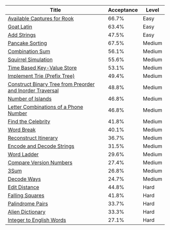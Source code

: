 | Title                                                                                                                                                | Acceptance   | Level   |
|------------------------------------------------------------------------------------------------------------------------------------------------------|--------------|---------|
| [Available Captures for Rook](https://leetcode.com/problems/available-captures-for-rook)                                                             | 66.7%        | Easy    |
| [Goat Latin](https://leetcode.com/problems/goat-latin)                                                                                               | 63.4%        | Easy    |
| [Add Strings](https://leetcode.com/problems/add-strings)                                                                                             | 47.5%        | Easy    |
| [Pancake Sorting](https://leetcode.com/problems/pancake-sorting)                                                                                     | 67.5%        | Medium  |
| [Combination Sum](https://leetcode.com/problems/combination-sum)                                                                                     | 56.1%        | Medium  |
| [Squirrel Simulation](https://leetcode.com/problems/squirrel-simulation)                                                                             | 55.6%        | Medium  |
| [Time Based Key-Value Store](https://leetcode.com/problems/time-based-key-value-store)                                                               | 53.1%        | Medium  |
| [Implement Trie (Prefix Tree)](https://leetcode.com/problems/implement-trie-prefix-tree)                                                             | 49.4%        | Medium  |
| [Construct Binary Tree from Preorder and Inorder Traversal](https://leetcode.com/problems/construct-binary-tree-from-preorder-and-inorder-traversal) | 48.8%        | Medium  |
| [Number of Islands](https://leetcode.com/problems/number-of-islands)                                                                                 | 46.8%        | Medium  |
| [Letter Combinations of a Phone Number](https://leetcode.com/problems/letter-combinations-of-a-phone-number)                                         | 46.8%        | Medium  |
| [Find the Celebrity](https://leetcode.com/problems/find-the-celebrity)                                                                               | 41.8%        | Medium  |
| [Word Break](https://leetcode.com/problems/word-break)                                                                                               | 40.1%        | Medium  |
| [Reconstruct Itinerary](https://leetcode.com/problems/reconstruct-itinerary)                                                                         | 36.7%        | Medium  |
| [Encode and Decode Strings](https://leetcode.com/problems/encode-and-decode-strings)                                                                 | 31.5%        | Medium  |
| [Word Ladder](https://leetcode.com/problems/word-ladder)                                                                                             | 29.6%        | Medium  |
| [Compare Version Numbers](https://leetcode.com/problems/compare-version-numbers)                                                                     | 27.4%        | Medium  |
| [3Sum](https://leetcode.com/problems/3sum)                                                                                                           | 26.8%        | Medium  |
| [Decode Ways](https://leetcode.com/problems/decode-ways)                                                                                             | 24.7%        | Medium  |
| [Edit Distance](https://leetcode.com/problems/edit-distance)                                                                                         | 44.8%        | Hard    |
| [Falling Squares](https://leetcode.com/problems/falling-squares)                                                                                     | 41.8%        | Hard    |
| [Palindrome Pairs](https://leetcode.com/problems/palindrome-pairs)                                                                                   | 33.7%        | Hard    |
| [Alien Dictionary](https://leetcode.com/problems/alien-dictionary)                                                                                   | 33.3%        | Hard    |
| [Integer to English Words](https://leetcode.com/problems/integer-to-english-words)                                                                   | 27.1%        | Hard    |